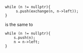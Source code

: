 ```
while (n != nullptr){
     s.push(exchange(n, n->left));
}
```
is the same to
```
while (n != nullptr){
    s.push(n);
    n = n->left;
}
```
